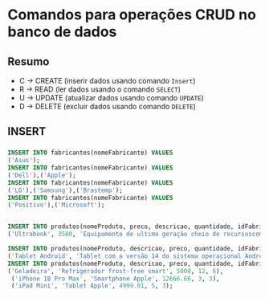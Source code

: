 # Comandos para operações CRUD no banco de dados

## Resumo
- C -> CREATE (inserir dados usando comando `Insert`) 
- R -> READ (ler dados usando o comando  `SELECT`) <!--SELECT coluna_Name FROM table_name; -->
- U -> UPDATE (atualizar dados usando comando `UPDATE`) <!-- UPDATE table_name SET nomeColuna = new_value WHERE id = 1   -->
- D -> DELETE (excluir dados usando comando `DELETE`)
<!-- DELETE from tbl_autores WHERE IdAutor = 19;-->

## INSERT
### 
```sql
INSERT INTO fabricantes(nomeFabricante) VALUES
('Asus'); 
INSERT INTO fabricantes(nomeFabricante) VALUES
('Dell'),('Apple'); 
INSERT INTO fabricantes(nomeFabricante) VALUES
('LG'),('Samsung'),('Brastemp');
INSERT INTO fabricantes(nomeFabricante) VALUES
('Positivo'),('Microsoft');  


INSERT INTO produtos(nomeProduto, preco, descricao, quantidade, idFabricante) VALUES
('Ultrabook', 3500, 'Equipamento de ultima geração cheio de recursoscom processador Intel Core i9', 7, 2);-- Dell = 2

INSERT INTO produtos(nomeProduto, descricao, preco, quantidade, idFabricante) VALUES
('Tablet Android', 'Tablet com a versão 14 do sistema operacional Android', 1500.99, 5, 5);
INSERT INTO produtos(nomeProduto, descricao, preco, quantidade, idFabricante) VALUES
('Geladeira', 'Refrigerador frost-free smart', 5000, 12, 6),
 ('iPhone 18 Pro Max', 'Smartphone Apple', 12666.66, 3, 3),
 ('iPad Mini', 'Tablet Apple', 4999.01, 5, 3);
```